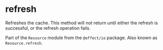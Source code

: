 # refresh

Refreshes the cache. This method will not return until either the refresh
is successful, or the refresh operation fails.

Part of the `Resource` module from the `@effect/io` package. Also known as `Resource.refresh`.
